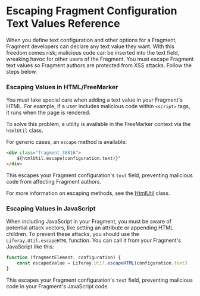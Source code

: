 # Escaping Fragment Configuration Text Values Reference

When you define text configuration and other options for a Fragment, Fragment developers can declare any text value they want. With this freedom comes risk; malicious code can be inserted into the text field, wreaking havoc for other users of the Fragment. You must escape Fragment text values so Fragment authors are protected from XSS attacks. Follow the steps below.

### Escaping Values in HTML/FreeMarker

You must take special care when adding a text value in your Fragment's HTML. For example, if a user includes malicious code within `<script>` tags, it runs when the page is rendered. 

To solve this problem, a utility is available in the FreeMarker context via the `htmlUtil` class.

For generic cases, an `escape` method is available:

```html
<div class="fragment_38816">
    ${htmlUtil.escape(configuration.text)}"
</div>
```

This escapes your Fragment configuration's `text` field, preventing malicious code from affecting Fragment authors.

For more information on escaping methods, see the [HtmlUtil](https://docs.liferay.com/ce/portal/7.3-latest/javadocs/portal-kernel/com/liferay/portal/kernel/util/HtmlUtil.html) class.

### Escaping Values in JavaScript

When including JavaScript in your Fragment, you must be aware of potential attack vectors, like setting an attribute or appending HTML children. To prevent these attacks, you should use the `Liferay.Util.escapeHTML` function. You can call it from your Fragment's JavaScript like this:

```js
function (fragmentElement, configuration) {
    const escapedValue = Liferay.Util.escapeHTML(configuration.text)
}
```

This escapes your Fragment configuration's `text` field, preventing malicious code in your Fragment's JavaScript code.
